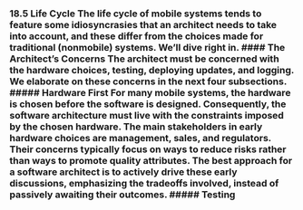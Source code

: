 ### 18.5 Life Cycle The life cycle of mobile systems tends to feature some idiosyncrasies that an architect needs to take into account, and these differ from the choices made for traditional (nonmobile) systems. We’ll dive right in. #### The Architect’s Concerns The architect must be concerned with the hardware choices, testing, deploying updates, and logging. We elaborate on these concerns in the next four subsections. ##### Hardware First For many mobile systems, the hardware is chosen before the software is designed. Consequently, the software architecture must live with the constraints imposed by the chosen hardware. The main stakeholders in early hardware choices are management, sales, and regulators. Their concerns typically focus on ways to reduce risks rather than ways to promote quality attributes. The best approach for a software architect is to actively drive these early discussions, emphasizing the tradeoffs involved, instead of passively awaiting their outcomes. ##### Testing
